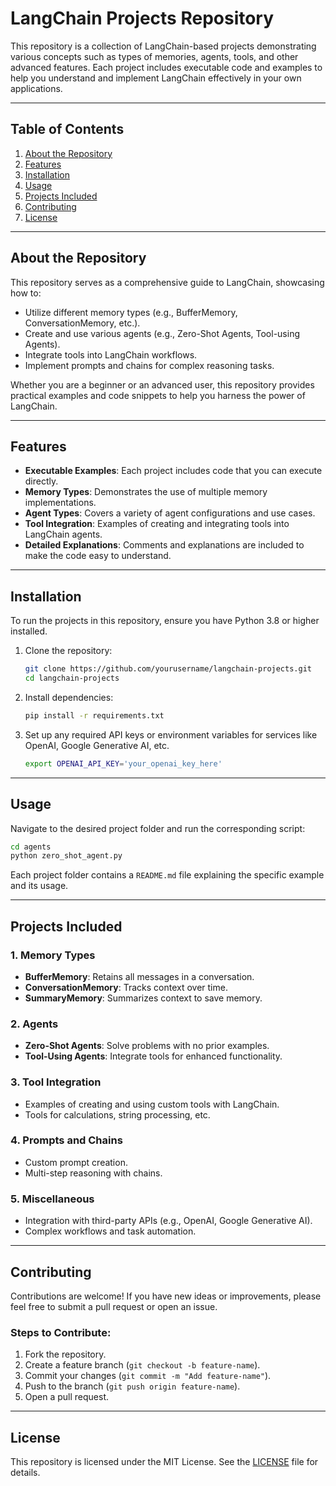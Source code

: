 # LangChain Projects Repository

This repository is a collection of LangChain-based projects demonstrating various concepts such as types of memories, agents, tools, and other advanced features. Each project includes executable code and examples to help you understand and implement LangChain effectively in your own applications.

---

## Table of Contents

1. [About the Repository](#about-the-repository)
2. [Features](#features)
3. [Installation](#installation)
4. [Usage](#usage)
5. [Projects Included](#projects-included)
6. [Contributing](#contributing)
7. [License](#license)

---

## About the Repository

This repository serves as a comprehensive guide to LangChain, showcasing how to:

- Utilize different memory types (e.g., BufferMemory, ConversationMemory, etc.).
- Create and use various agents (e.g., Zero-Shot Agents, Tool-using Agents).
- Integrate tools into LangChain workflows.
- Implement prompts and chains for complex reasoning tasks.

Whether you are a beginner or an advanced user, this repository provides practical examples and code snippets to help you harness the power of LangChain.

---

## Features

- **Executable Examples**: Each project includes code that you can execute directly.
- **Memory Types**: Demonstrates the use of multiple memory implementations.
- **Agent Types**: Covers a variety of agent configurations and use cases.
- **Tool Integration**: Examples of creating and integrating tools into LangChain agents.
- **Detailed Explanations**: Comments and explanations are included to make the code easy to understand.

---

## Installation

To run the projects in this repository, ensure you have Python 3.8 or higher installed.

1. Clone the repository:
   ```bash
   git clone https://github.com/yourusername/langchain-projects.git
   cd langchain-projects
   ```

2. Install dependencies:
   ```bash
   pip install -r requirements.txt
   ```

3. Set up any required API keys or environment variables for services like OpenAI, Google Generative AI, etc.
   ```bash
   export OPENAI_API_KEY='your_openai_key_here'
   ```

---

## Usage

Navigate to the desired project folder and run the corresponding script:

```bash
cd agents
python zero_shot_agent.py
```

Each project folder contains a `README.md` file explaining the specific example and its usage.

---

## Projects Included

### 1. **Memory Types**
   - **BufferMemory**: Retains all messages in a conversation.
   - **ConversationMemory**: Tracks context over time.
   - **SummaryMemory**: Summarizes context to save memory.

### 2. **Agents**
   - **Zero-Shot Agents**: Solve problems with no prior examples.
   - **Tool-Using Agents**: Integrate tools for enhanced functionality.

### 3. **Tool Integration**
   - Examples of creating and using custom tools with LangChain.
   - Tools for calculations, string processing, etc.

### 4. **Prompts and Chains**
   - Custom prompt creation.
   - Multi-step reasoning with chains.

### 5. **Miscellaneous**
   - Integration with third-party APIs (e.g., OpenAI, Google Generative AI).
   - Complex workflows and task automation.

---

## Contributing

Contributions are welcome! If you have new ideas or improvements, please feel free to submit a pull request or open an issue.

### Steps to Contribute:

1. Fork the repository.
2. Create a feature branch (`git checkout -b feature-name`).
3. Commit your changes (`git commit -m "Add feature-name"`).
4. Push to the branch (`git push origin feature-name`).
5. Open a pull request.

---

## License

This repository is licensed under the MIT License. See the [LICENSE](LICENSE) file for details.
